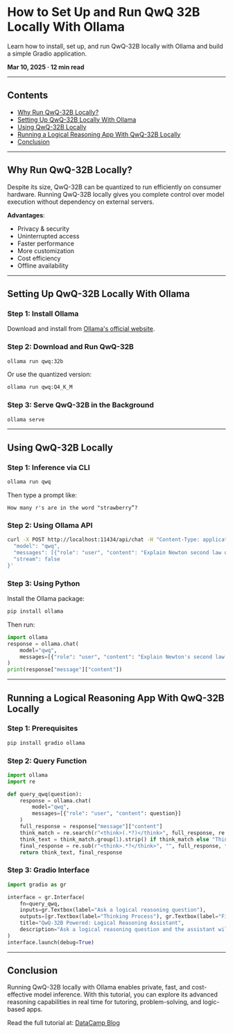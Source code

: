 
# How to Set Up and Run QwQ 32B Locally With Ollama

Learn how to install, set up, and run QwQ-32B locally with Ollama and build a simple Gradio application.

**Mar 10, 2025 · 12 min read**

---

## Contents
- [Why Run QwQ-32B Locally?](#why-run-qwq-32b-locally)
- [Setting Up QwQ-32B Locally With Ollama](#setting-up-qwq-32b-locally-with-ollama)
- [Using QwQ-32B Locally](#using-qwq-32b-locally)
- [Running a Logical Reasoning App With QwQ-32B Locally](#running-a-logical-reasoning-app-with-qwq-32b-locally)
- [Conclusion](#conclusion)

---

## Why Run QwQ-32B Locally?

Despite its size, QwQ-32B can be quantized to run efficiently on consumer hardware. Running QwQ-32B locally gives you complete control over model execution without dependency on external servers.

**Advantages**:
- Privacy & security
- Uninterrupted access
- Faster performance
- More customization
- Cost efficiency
- Offline availability

---

## Setting Up QwQ-32B Locally With Ollama

### Step 1: Install Ollama

Download and install from [Ollama's official website](https://ollama.com).

### Step 2: Download and Run QwQ-32B

```bash
ollama run qwq:32b
```

Or use the quantized version:

```bash
ollama run qwq:Q4_K_M
```

### Step 3: Serve QwQ-32B in the Background

```bash
ollama serve
```

---

## Using QwQ-32B Locally

### Step 1: Inference via CLI

```bash
ollama run qwq
```

Then type a prompt like:

```text
How many r's are in the word "strawberry”?
```

### Step 2: Using Ollama API

```bash
curl -X POST http://localhost:11434/api/chat -H "Content-Type: application/json" -d '{
  "model": "qwq",
  "messages": [{"role": "user", "content": "Explain Newton second law of motion"}], 
  "stream": false
}'
```

### Step 3: Using Python

Install the Ollama package:

```bash
pip install ollama
```

Then run:

```python
import ollama
response = ollama.chat(
    model="qwq",
    messages=[{"role": "user", "content": "Explain Newton's second law of motion"}],
)
print(response["message"]["content"])
```

---

## Running a Logical Reasoning App With QwQ-32B Locally

### Step 1: Prerequisites

```bash
pip install gradio ollama
```

### Step 2: Query Function

```python
import ollama
import re

def query_qwq(question):
    response = ollama.chat(
        model="qwq",
        messages=[{"role": "user", "content": question}]
    )
    full_response = response["message"]["content"]
    think_match = re.search(r"<think>(.*?)</think>", full_response, re.DOTALL)
    think_text = think_match.group(1).strip() if think_match else "Thinking process not explicitly provided."
    final_response = re.sub(r"<think>.*?</think>", "", full_response, flags=re.DOTALL).strip()
    return think_text, final_response
```

### Step 3: Gradio Interface

```python
import gradio as gr

interface = gr.Interface(
    fn=query_qwq,
    inputs=gr.Textbox(label="Ask a logical reasoning question"),
    outputs=[gr.Textbox(label="Thinking Process"), gr.Textbox(label="Final Response")],
    title="QwQ-32B Powered: Logical Reasoning Assistant",
    description="Ask a logical reasoning question and the assistant will provide an explanation."
)
interface.launch(debug=True)
```

---

## Conclusion

Running QwQ-32B locally with Ollama enables private, fast, and cost-effective model inference. With this tutorial, you can explore its advanced reasoning capabilities in real time for tutoring, problem-solving, and logic-based apps.

Read the full tutorial at: [DataCamp Blog](https://www.datacamp.com/tutorial/qwq-32b-ollama)
